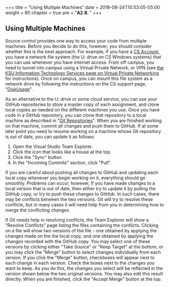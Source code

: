 +++
title = "Using Multiple Machines"
date = 2018-08-24T10:53:05-05:00
weight = 80
chapter = true
pre = "<b>A2.8. </b>"
+++

## Using Multiple Machines

Source control provides one way to access your code from multiple machines. Before you decide to do this, however, you should consider whether this is the best approach. For example, if you have a [CS Account](https://selfserv.cs.ksu.edu/), you have a network file system (the U: drive on CS Windows systems) that you can use whenever you have internet access. From off campus, you need to tunnel into campus using a Virtual Private Network, or VPN (see [the KSU Information Technology Services page on Virtual Private Networking](http://www.k-state.edu/its/security/vpn/) for instructions). Once on campus, you can mount this file system as a network drive by following the instructions on the CS support page, "[DiskUsage](https://support.cs.ksu.edu/CISDocs/wiki/Disk_Usage)".

As an alternative to the U: drive or some cloud service, you can use your GitHub repositories to store a master copy of each assignment, and clone local copies as needed on the different machines you use. Once you have code in a GitHub repository, you can clone that repository to a local machine as described in "[Git Repositories](/~rhowell/DataStructures/redirect/version-control)". When you are finished working on that machine, commit all changes and push them to GitHub. If at some later point you need to resume working on a machine whose Git repository is out of date, you can update it as follows:

1.  Open the Visual Studio Team Explorer.
2.  Click the icon that looks like a house at the top.
3.  Click the "Sync" button.
4.  In the "Incoming Commits" section, click "Pull".

If you are careful about pushing all changes to GitHub and updating each local copy whenever you begin working on it, everything should go smoothly. Problems can occur, however, if you have made changes to a local version that is out of date, then either try to update it by pulling the GitHub copy, or try to push these changes to GitHub. In such cases, there may be conflicts between the two versions. Git will try to resolve these conflicts, but in many cases it will need help from you in determining how to merge the conflicting changes.

If Git needs help in resolving conflicts, the Team Explorer will show a "Resolve Conflicts" page listing the files containing the conflicts. Clicking on a file will show two versions of the file - one obtained by applying the changes made on the the local copy, and one obtained by applying the changes recorded with the GitHub copy. You may select one of these versions by clicking either "Take Source" or "Keep Target" at the bottom, or you may click the "Merge" button to select changes individually from each version. If you click the "Merge" button, checkboxes will appear next to each change in each version. Check the boxes next to the changes you want to keep. As you do this, the changes you select will be reflected in the version shown below the two original versions. You may also edit this result directly. When you are finished, click the "Accept Merge" button at the top.
